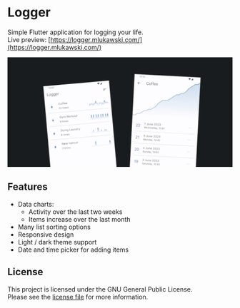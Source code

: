 # Logger

Simple Flutter application for logging your life.
\
Live preview: [https://logger.mlukawski.com/](https://logger.mlukawski.com/)

![Banner image](play_store/feature.png)

## Features

- Data charts:
  - Activity over the last two weeks
  - Items increase over the last month
- Many list sorting options
- Responsive design
- Light / dark theme support
- Date and time picker for adding items

## License

This project is licensed under the GNU General Public License.
\
Please see the [license file](LICENSE) for more information.
